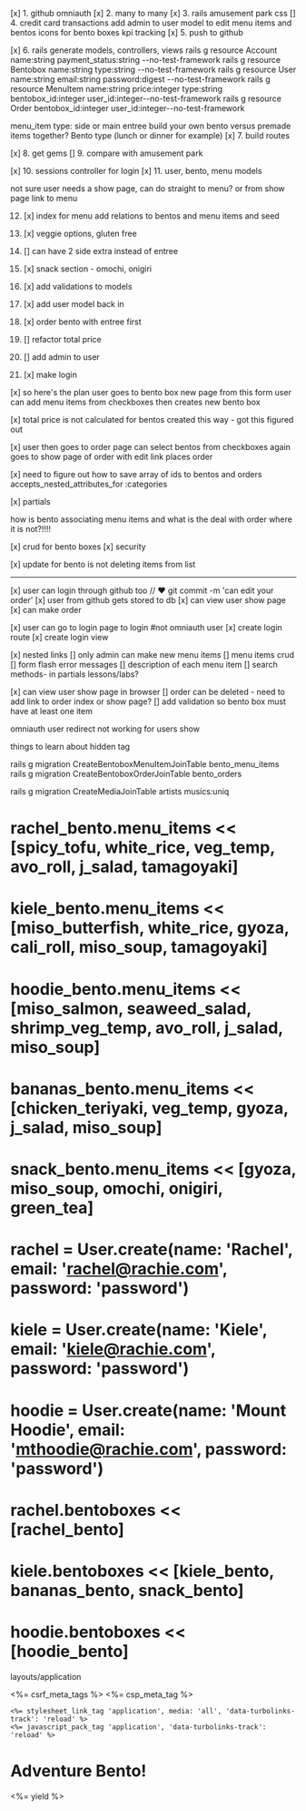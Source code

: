 [x] 1. github omniauth
[x] 2. many to many
[x] 3. rails amusement park css
[] 4. credit card transactions
        add admin to user model to edit menu items and bentos
        icons for bento boxes
        kpi tracking
[x] 5. push to github

[x] 6. rails generate models, controllers, views
rails g resource Account name:string payment_status:string --no-test-framework
rails g resource Bentobox name:string type:string --no-test-framework
rails g resource User name:string email:string password:digest --no-test-framework
rails g resource MenuItem name:string price:integer type:string bentobox_id:integer user_id:integer--no-test-framework
rails g resource Order bentobox_id:integer user_id:integer--no-test-framework


menu_item type: side or main entree
build your own bento versus premade items together?
Bento type (lunch or dinner for example)
[x] 7. build routes

[x] 8. get gems
[] 9. compare with amusement park

[x] 10. sessions controller for login
[x] 11. user, bento, menu models

not sure user needs a show page, can do straight to menu? or from show page link to menu

12. [x] index for menu
    add relations to bentos and menu items and seed 
13. [x] veggie options, gluten free
14. [] can have 2 side extra instead of entree
15. [x] snack section - omochi, onigiri
16. [x] add validations to models
17. [x] add user model back in
18. [x] order bento with entree first
19. [] refactor total price
20. [] add admin to user


21. [x] make login

[x] so here's the plan
user goes to bento box new page
from this form user can add menu items from checkboxes 
then creates new bento box

[x] total price is not calculated for bentos created this way - got this figured out

[x] user then goes to order page
can select bentos from checkboxes again
goes to show page of order with edit link
places order

[x] need to figure out how to save array of ids to bentos and orders
accepts_nested_attributes_for :categories


[x] partials

how is bento associating menu items and what is the deal with order where it is not?!!!!

[x] crud for bento boxes
[x] security

[x] update for bento is not deleting items from list

----------------------------------------------------------------------------------
[x] user can login through github too  // ♥ git commit -m 'can edit your order' 
    [x] user from github gets stored to db
    [x] can view user show page
    [x] can make order

[x] user can go to login page to login #not omniauth user
    [x] create login route
    [x] create login view

[x] nested links
[] only admin can make new menu items
[] menu items crud
[] form flash error messages
[] description of each menu item
[] search methods- in partials lessons/labs?

[x] can view user show page in browser
[] order can be deleted - need to add link to order index or show page?
[] add validation so bento box must have at least one item



omniauth user
redirect not working for users show

things to learn about hidden tag

rails g migration CreateBentoboxMenuItemJoinTable bento_menu_items
rails g migration CreateBentoboxOrderJoinTable bento_orders

rails g migration CreateMediaJoinTable artists musics:uniq

# rachel_bento.menu_items << [spicy_tofu, white_rice, veg_temp, avo_roll, j_salad, tamagoyaki]
# kiele_bento.menu_items << [miso_butterfish, white_rice, gyoza, cali_roll, miso_soup, tamagoyaki]
# hoodie_bento.menu_items << [miso_salmon, seaweed_salad, shrimp_veg_temp, avo_roll, j_salad, miso_soup]
# bananas_bento.menu_items << [chicken_teriyaki, veg_temp, gyoza, j_salad, miso_soup]
# snack_bento.menu_items << [gyoza, miso_soup, omochi, onigiri, green_tea]

# rachel = User.create(name: 'Rachel', email: 'rachel@rachie.com', password: 'password')
# kiele = User.create(name: 'Kiele', email: 'kiele@rachie.com', password: 'password')
# hoodie = User.create(name: 'Mount Hoodie', email: 'mthoodie@rachie.com', password: 'password')

# rachel.bentoboxes << [rachel_bento]
# kiele.bentoboxes << [kiele_bento, bananas_bento, snack_bento]
# hoodie.bentoboxes << [hoodie_bento]
<!--<li>Price: <%= menu_item.price %></li>
            <li>Item Type: <%= menu_item.item_type %></li>
            <% bento.menu_items.order_array_by_item_type.each do |menu_item| %>
            --> 

layouts/application
<!DOCTYPE html>
<html>
  <head>
    <title>Bento</title>
    <%= csrf_meta_tags %>
    <%= csp_meta_tag %>

    <%= stylesheet_link_tag 'application', media: 'all', 'data-turbolinks-track': 'reload' %>
    <%= javascript_pack_tag 'application', 'data-turbolinks-track': 'reload' %>
  </head>

  <body>
  <h1>Adventure Bento!</h1>
    <%= yield %>
  </body>
</html>
